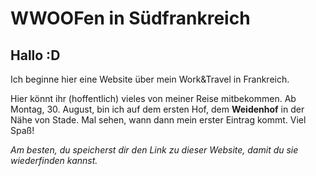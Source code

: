 # WWOOFen in Südfrankreich
## Hallo :D

Ich beginne hier eine Website über mein Work&Travel in Frankreich.

Hier könnt ihr (hoffentlich) vieles von meiner Reise mitbekommen. Ab Montag, 30. August, bin ich auf dem ersten Hof, dem **Weidenhof** in der Nähe von Stade. Mal sehen, wann dann mein erster Eintrag kommt.
Viel Spaß!

*Am besten, du speicherst dir den Link zu dieser Website, damit du sie wiederfinden kannst.*
